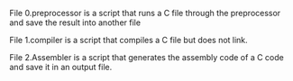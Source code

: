 File 0.preprocessor is a script that runs a C file through the preprocessor and save the result into another file

File 1.compiler is a script that compiles a C file but does not link.

File 2.Assembler is a script that generates the assembly code of a C code and save it in an output file.

